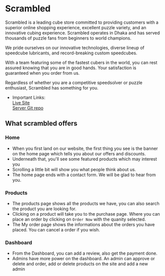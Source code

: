 # Scrambled

Scrambled is a leading cube store committed to providing customers with a superior online shopping experience, excellent puzzle variety, and an innovative cubing experience. Scrambled operates in Dhaka and has served thousands of puzzle fans from beginners to world champions.

We pride ourselves on our innovative technologies, diverse lineup of speedcube lubricants, and record-breaking custom speedcubes.

With a team featuring some of the fastest cubers in the world, you can rest assured knowing that you are in good hands. Your satisfaction is guaranteed when you order from us.

Regardless of whether you are a competitive speedsolver or puzzle enthusiast, Scrambled has something for you.

- Important Links:
  <br>
  [Live Site](https://scrambled-cube-shop.web.app/)
  <br>
  [Server Git repo](https://github.com/TasnimulHasan007/scrambled-cube-shop-server)

## What scrambled offers

### Home

- When you first land on our website, the first thing you see is the banner on the home page which tells you about our offers and discounts.
- Underneath that, you'll see some featured products which may interest you
- Scrolling a little bit will show you what people think about us.
- The home page ends with a contact form. We will be glad to hear from you.

### Products

- The products page shows all the products we have, you can also search the product you are looking for.
- Clicking on a product will take you to the purchase page. Where you can place an order by clicking on `Order Now` with the quanity selected.
- The My order page shows the informations about the orders you have placed. You can cancel a order if you wish.

### Dashboard

- From the Dashboard, you can add a review, also get the payment done.
- Admins have more power on the dashboard. An admin can approve or delete and order, add or delete products on the site and add a new admin
